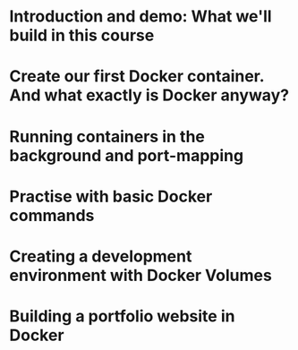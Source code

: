 # Introduction and demo: What we'll build in this course
# Create our first Docker container. And what exactly is Docker anyway?
# Running containers in the background and port-mapping
# Practise with basic Docker commands
# Creating a development environment with Docker Volumes
# Building a portfolio website in Docker
